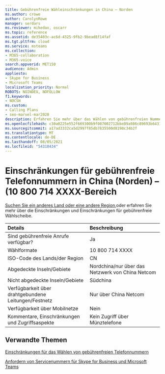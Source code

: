 ```yaml
---
title: Gebührenfreie Wähleinschränkungen in China – Norden
ms.author: crowe
author: CarolynRowe
manager: serdars
ms.reviewer: mikedav, oscarr
ms.topic: reference
ms.assetid: de35403c-ac6d-4325-9fb2-9bead8f14faf
ms.tgt.pltfrm: cloud
ms.service: msteams
ms.collection:
- M365-collaboration
- M365-voice
search.appverid: MET150
audience: Admin
appliesto:
- Skype for Business
- Microsoft Teams
localization_priority: Normal
ROBOTS: NOINDEX, NOFOLLOW
f1.keywords:
- NOCSH
ms.custom:
- Calling Plans
- seo-marvel-mar2020
description: Erfahren Sie mehr über das Wählen von gebührenfreien Nummern im Norden von China, einschließlich Verfügbarkeit, Verfügbarkeit über Kabel/Festnetz und Mobilfunknetz und Einschränkungen.
ms.openlocfilehash: c30a0225e552f669300b9f087002712bbe89a986c89693b6431ba7f56c5e04a3
ms.sourcegitcommit: a17ad3332ca5d2997f85db7835500d8190c34b2f
ms.translationtype: MT
ms.contentlocale: de-DE
ms.lasthandoff: 08/05/2021
ms.locfileid: "54310434"
---
```

# <a name="toll-free-dialing-restrictions-in-china---north-10-800-714-xxxx-range"></a>Einschränkungen für gebührenfreie Telefonnummern in China (Norden) – (10 800 714 XXXX-Bereich

[Suchen Sie ein anderes Land oder eine andere Region,](../toll-free-dialing-limitations-and-restrictions.md)oder erfahren Sie mehr über die Einschränkungen und Einschränkungen für gebührenfreie Wählscheibe.


|**Details**|**Beschreibung**|
|:-----|:-----|
|Sind gebührenfreie Anrufe verfügbar?  <br/> |Ja  <br/> |
|Wählformate  <br/> |10 800 714 XXXX  <br/> |
|ISO-Code des Lands/der Region  <br/> |CN  <br/> |
|Abgedeckte Inseln/Gebiete  <br/> |Nordchina/nur über das Netzwerk von China Netcom  <br/> |
|Nicht abgedeckte Inseln/Gebiete  <br/> |Südchina  <br/> |
|Verfügbarkeit über drahtgebundene Leitungen/Festnetz  <br/> |Nur über China Netcom  <br/> |
|Verfügbarkeit über Mobilnetze  <br/> |Nein  <br/> |
|Kommentare, Einschränkungen und Zugriffsaspekte  <br/> |Kein Zugriff über Münztelefone  <br/> |
   
## <a name="related-topics"></a>Verwandte Themen
[Einschränkungen für das Wählen von gebührenfreien Telefonnummern](../toll-free-dialing-limitations-and-restrictions.md)

[Anfordern von Servicenummern für Skype for Business und Microsoft Teams](../getting-service-phone-numbers.md)

  
